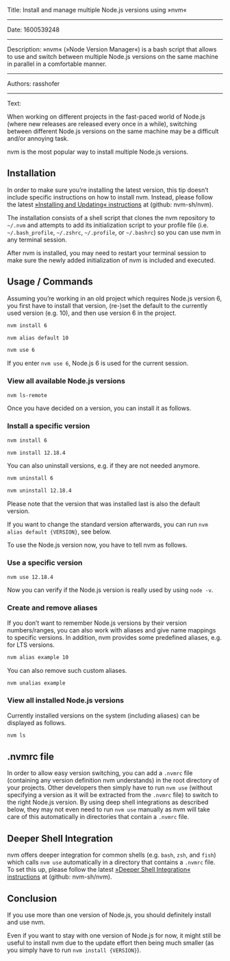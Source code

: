 Title: Install and manage multiple Node.js versions using »nvm«

-----

Date: 1600539248

-----

Description: »nvm« (»Node Version Manager«) is a bash script that allows to use and switch between multiple Node.js versions on the same machine in parallel in a comfortable manner.

-----

Authors: rasshofer

-----

Text:

When working on different projects in the fast-paced world of Node.js (where new releases are released every once in a while), switching between different Node.js versions on the same machine may be a difficult and/or annoying task.

nvm is the most popular way to install multiple Node.js versions.

## Installation

In order to make sure you’re installing the latest version, this tip doesn’t include specific instructions on how to install nvm. Instead, please follow the latest [»Installing and Updating« instructions](https://github.com/nvm-sh/nvm/tree/master#installing-and-updating) at (github: nvm-sh/nvm).

The installation consists of a shell script that clones the nvm repository to `~/.nvm` and attempts to add its initialization script to your profile file (i.e. `~/.bash_profile`, `~/.zshrc`, `~/.profile`, or `~/.bashrc`) so you can use nvm in any terminal session.

After nvm is installed, you may need to restart your terminal session to make sure the newly added initialization of nvm is included and executed.

## Usage / Commands

Assuming you’re working in an old project which requires Node.js version 6, you first have to install that version, (re-)set the default to the currently used version (e.g. 10), and then use version 6 in the project.

```sh
nvm install 6
```

```sh
nvm alias default 10
```

```sh
nvm use 6
```

If you enter `nvm use 6`, Node.js 6 is used for the current session.

### View all available Node.js versions

```sh
nvm ls-remote
```

Once you have decided on a version, you can install it as follows.

### Install a specific version

```sh
nvm install 6
```

```sh
nvm install 12.18.4
```

You can also uninstall versions, e.g. if they are not needed anymore.

```sh
nvm uninstall 6
```

```sh
nvm uninstall 12.18.4
```

Please note that the version that was installed last is also the default version.

If you want to change the standard version afterwards, you can run `nvm alias default {VERSION}`, see below.

To use the Node.js version now, you have to tell nvm as follows.

### Use a specific version

```sh
nvm use 12.18.4
```

Now you can verify if the Node.js version is really used by using `node -v`.

### Create and remove aliases

If you don’t want to remember Node.js versions by their version numbers/ranges, you can also work with aliases and give name mappings to specific versions. In addition, nvm provides some predefined aliases, e.g. for LTS versions.

```sh
nvm alias example 10
```

You can also remove such custom aliases.

```sh
nvm unalias example
```

### View all installed Node.js versions

Currently installed versions on the system (including aliases) can be displayed as follows.

```sh
nvm ls
```

## .nvmrc file

In order to allow easy version switching, you can add a `.nvmrc` file (containing any version definition nvm understands) in the root directory of your projects. Other developers then simply have to run `nvm use` (without specifying a version as it will be extracted from the `.nvmrc` file) to switch to the right Node.js version. By using deep shell integrations as described below, they may not even need to run `nvm use` manually as nvm will take care of this automatically in directories that contain a `.nvmrc` file.

## Deeper Shell Integration

nvm offers deeper integration for common shells (e.g. `bash`, `zsh`, and `fish`) which calls `nvm use` automatically in a directory that contains a `.nvmrc` file. To set this up, please follow the latest [»Deeper Shell Integration« instructions](https://github.com/nvm-sh/nvm/tree/master#deeper-shell-integration) at (github: nvm-sh/nvm).

## Conclusion

If you use more than one version of Node.js, you should definitely install and use nvm.

Even if you want to stay with one version of Node.js for now, it might still be useful to install nvm due to the update effort then being much smaller (as you simply have to run `nvm install {VERSION}`).
